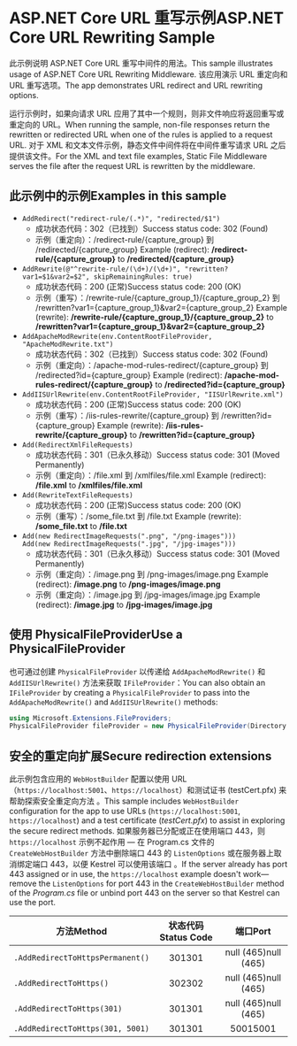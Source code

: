 # <a name="aspnet-core-url-rewriting-sample"></a><span data-ttu-id="ab197-101">ASP.NET Core URL 重写示例</span><span class="sxs-lookup"><span data-stu-id="ab197-101">ASP.NET Core URL Rewriting Sample</span></span>

<span data-ttu-id="ab197-102">此示例说明 ASP.NET Core URL 重写中间件的用法。</span><span class="sxs-lookup"><span data-stu-id="ab197-102">This sample illustrates usage of ASP.NET Core URL Rewriting Middleware.</span></span> <span data-ttu-id="ab197-103">该应用演示 URL 重定向和 URL 重写选项。</span><span class="sxs-lookup"><span data-stu-id="ab197-103">The app demonstrates URL redirect and URL rewriting options.</span></span>

<span data-ttu-id="ab197-104">运行示例时，如果向请求 URL 应用了其中一个规则，则非文件响应将返回重写或重定向的 URL。</span><span class="sxs-lookup"><span data-stu-id="ab197-104">When running the sample, non-file responses return the rewritten or redirected URL when one of the rules is applied to a request URL.</span></span> <span data-ttu-id="ab197-105">对于 XML 和文本文件示例，静态文件中间件将在中间件重写请求 URL 之后提供该文件。</span><span class="sxs-lookup"><span data-stu-id="ab197-105">For the XML and text file examples, Static File Middleware serves the file after the request URL is rewritten by the middleware.</span></span>

## <a name="examples-in-this-sample"></a><span data-ttu-id="ab197-106">此示例中的示例</span><span class="sxs-lookup"><span data-stu-id="ab197-106">Examples in this sample</span></span>

* `AddRedirect("redirect-rule/(.*)", "redirected/$1")`
  - <span data-ttu-id="ab197-107">成功状态代码：302（已找到）</span><span class="sxs-lookup"><span data-stu-id="ab197-107">Success status code: 302 (Found)</span></span>
  - <span data-ttu-id="ab197-108">示例（重定向）：/redirect-rule/{capture_group} 到 /redirected/{capture_group}  </span><span class="sxs-lookup"><span data-stu-id="ab197-108">Example (redirect): **/redirect-rule/{capture_group}** to **/redirected/{capture_group}**</span></span>
* `AddRewrite(@"^rewrite-rule/(\d+)/(\d+)", "rewritten?var1=$1&var2=$2", skipRemainingRules: true)`
  - <span data-ttu-id="ab197-109">成功状态代码：200 (正常)</span><span class="sxs-lookup"><span data-stu-id="ab197-109">Success status code: 200 (OK)</span></span>
  - <span data-ttu-id="ab197-110">示例（重写）：/rewrite-rule/{capture_group_1}/{capture_group_2} 到 /rewritten?var1={capture_group_1}&var2={capture_group_2}  </span><span class="sxs-lookup"><span data-stu-id="ab197-110">Example (rewrite): **/rewrite-rule/{capture_group_1}/{capture_group_2}** to **/rewritten?var1={capture_group_1}&var2={capture_group_2}**</span></span>
* `AddApacheModRewrite(env.ContentRootFileProvider, "ApacheModRewrite.txt")`
  - <span data-ttu-id="ab197-111">成功状态代码：302（已找到）</span><span class="sxs-lookup"><span data-stu-id="ab197-111">Success status code: 302 (Found)</span></span>
  - <span data-ttu-id="ab197-112">示例（重定向）：/apache-mod-rules-redirect/{capture_group} 到 /redirected?id={capture_group}  </span><span class="sxs-lookup"><span data-stu-id="ab197-112">Example (redirect): **/apache-mod-rules-redirect/{capture_group}** to **/redirected?id={capture_group}**</span></span>
* `AddIISUrlRewrite(env.ContentRootFileProvider, "IISUrlRewrite.xml")`
  - <span data-ttu-id="ab197-113">成功状态代码：200 (正常)</span><span class="sxs-lookup"><span data-stu-id="ab197-113">Success status code: 200 (OK)</span></span>
  - <span data-ttu-id="ab197-114">示例（重写）：/iis-rules-rewrite/{capture_group} 到 /rewritten?id={capture_group}  </span><span class="sxs-lookup"><span data-stu-id="ab197-114">Example (rewrite): **/iis-rules-rewrite/{capture_group}** to **/rewritten?id={capture_group}**</span></span>
* `Add(RedirectXmlFileRequests)`
  - <span data-ttu-id="ab197-115">成功状态代码：301（已永久移动）</span><span class="sxs-lookup"><span data-stu-id="ab197-115">Success status code: 301 (Moved Permanently)</span></span>
  - <span data-ttu-id="ab197-116">示例（重定向）：/file.xml 到 /xmlfiles/file.xml  </span><span class="sxs-lookup"><span data-stu-id="ab197-116">Example (redirect): **/file.xml** to **/xmlfiles/file.xml**</span></span>
* `Add(RewriteTextFileRequests)`
  - <span data-ttu-id="ab197-117">成功状态代码：200 (正常)</span><span class="sxs-lookup"><span data-stu-id="ab197-117">Success status code: 200 (OK)</span></span>
  - <span data-ttu-id="ab197-118">示例（重写）：/some_file.txt 到 /file.txt  </span><span class="sxs-lookup"><span data-stu-id="ab197-118">Example (rewrite): **/some_file.txt** to **/file.txt**</span></span>
* `Add(new RedirectImageRequests(".png", "/png-images")))`<br>`Add(new RedirectImageRequests(".jpg", "/jpg-images")))`
  - <span data-ttu-id="ab197-119">成功状态代码：301（已永久移动）</span><span class="sxs-lookup"><span data-stu-id="ab197-119">Success status code: 301 (Moved Permanently)</span></span>
  - <span data-ttu-id="ab197-120">示例（重定向）：/image.png 到 /png-images/image.png  </span><span class="sxs-lookup"><span data-stu-id="ab197-120">Example (redirect): **/image.png** to **/png-images/image.png**</span></span>
  - <span data-ttu-id="ab197-121">示例（重定向）：/image.jpg 到 /jpg-images/image.jpg  </span><span class="sxs-lookup"><span data-stu-id="ab197-121">Example (redirect): **/image.jpg** to **/jpg-images/image.jpg**</span></span>

## <a name="use-a-physicalfileprovider"></a><span data-ttu-id="ab197-122">使用 PhysicalFileProvider</span><span class="sxs-lookup"><span data-stu-id="ab197-122">Use a PhysicalFileProvider</span></span>

<span data-ttu-id="ab197-123">也可通过创建 `PhysicalFileProvider` 以传递给 `AddApacheModRewrite()` 和 `AddIISUrlRewrite()` 方法来获取 `IFileProvider`：</span><span class="sxs-lookup"><span data-stu-id="ab197-123">You can also obtain an `IFileProvider` by creating a `PhysicalFileProvider` to pass into the `AddApacheModRewrite()` and `AddIISUrlRewrite()` methods:</span></span>

```csharp
using Microsoft.Extensions.FileProviders;
PhysicalFileProvider fileProvider = new PhysicalFileProvider(Directory.GetCurrentDirectory());
```

## <a name="secure-redirection-extensions"></a><span data-ttu-id="ab197-124">安全的重定向扩展</span><span class="sxs-lookup"><span data-stu-id="ab197-124">Secure redirection extensions</span></span>

<span data-ttu-id="ab197-125">此示例包含应用的 `WebHostBuilder` 配置以使用 URL（`https://localhost:5001`、`https://localhost`）和测试证书 (testCert.pfx) 来帮助探索安全重定向方法  。</span><span class="sxs-lookup"><span data-stu-id="ab197-125">This sample includes `WebHostBuilder` configuration for the app to use URLs (`https://localhost:5001`, `https://localhost`) and a test certificate (*testCert.pfx*) to assist in exploring the secure redirect methods.</span></span> <span data-ttu-id="ab197-126">如果服务器已分配或正在使用端口 443，则 `https://localhost` 示例不起作用 &mdash; 在 Program.cs 文件的 `CreateWebHostBuilder` 方法中删除端口 443 的 `ListenOptions` 或在服务器上取消绑定端口 443，以便 Kestrel 可以使用该端口  。</span><span class="sxs-lookup"><span data-stu-id="ab197-126">If the server already has port 443 assigned or in use, the `https://localhost` example doesn't work&mdash;remove the `ListenOptions` for port 443 in the `CreateWebHostBuilder` method of the *Program.cs* file or unbind port 443 on the server so that Kestrel can use the port.</span></span>

| <span data-ttu-id="ab197-127">方法</span><span class="sxs-lookup"><span data-stu-id="ab197-127">Method</span></span>                           | <span data-ttu-id="ab197-128">状态代码</span><span class="sxs-lookup"><span data-stu-id="ab197-128">Status Code</span></span> |    <span data-ttu-id="ab197-129">端口</span><span class="sxs-lookup"><span data-stu-id="ab197-129">Port</span></span>    |
| -------------------------------- | :---------: | :--------: |
| `.AddRedirectToHttpsPermanent()` |     <span data-ttu-id="ab197-130">301</span><span class="sxs-lookup"><span data-stu-id="ab197-130">301</span></span>     | <span data-ttu-id="ab197-131">null (465)</span><span class="sxs-lookup"><span data-stu-id="ab197-131">null (465)</span></span> |
| `.AddRedirectToHttps()`          |     <span data-ttu-id="ab197-132">302</span><span class="sxs-lookup"><span data-stu-id="ab197-132">302</span></span>     | <span data-ttu-id="ab197-133">null (465)</span><span class="sxs-lookup"><span data-stu-id="ab197-133">null (465)</span></span> |
| `.AddRedirectToHttps(301)`       |     <span data-ttu-id="ab197-134">301</span><span class="sxs-lookup"><span data-stu-id="ab197-134">301</span></span>     | <span data-ttu-id="ab197-135">null (465)</span><span class="sxs-lookup"><span data-stu-id="ab197-135">null (465)</span></span> |
| `.AddRedirectToHttps(301, 5001)` |     <span data-ttu-id="ab197-136">301</span><span class="sxs-lookup"><span data-stu-id="ab197-136">301</span></span>     |    <span data-ttu-id="ab197-137">5001</span><span class="sxs-lookup"><span data-stu-id="ab197-137">5001</span></span>    |
